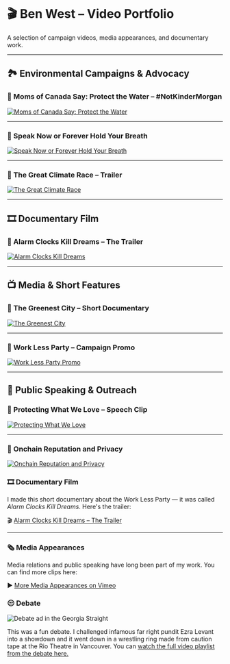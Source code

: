 # 🎬 Ben West – Video Portfolio

A selection of campaign videos, media appearances, and documentary work.

---

## 🏞️ Environmental Campaigns & Advocacy

### 🔹 Moms of Canada Say: Protect the Water – #NotKinderMorgan  
[![Moms of Canada Say: Protect the Water](https://img.youtube.com/vi/0JAW3bbeAp8/0.jpg)](https://youtu.be/0JAW3bbeAp8)

---

### 🔹 Speak Now or Forever Hold Your Breath  
[![Speak Now or Forever Hold Your Breath](https://img.youtube.com/vi/-Kaeo2RrXDM/0.jpg)](https://youtu.be/-Kaeo2RrXDM)

---

### 🔹 The Great Climate Race – Trailer  
[![The Great Climate Race](https://img.youtube.com/vi/TgANQTUsOW8/0.jpg)](https://youtu.be/TgANQTUsOW8)

---

## 🎞️ Documentary Film

### 🔹 Alarm Clocks Kill Dreams – The Trailer  
[![Alarm Clocks Kill Dreams](https://img.youtube.com/vi/vHxPgUlsbv0/0.jpg)](https://youtu.be/vHxPgUlsbv0)

---

## 📺 Media & Short Features

### 🔹 The Greenest City – Short Documentary  
[![The Greenest City](https://vumbnail.com/389306441.jpg)](https://vimeo.com/389306441)

---

### 🔹 Work Less Party – Campaign Promo  
[![Work Less Party Promo](https://vumbnail.com/64615761.jpg)](https://vimeo.com/64615761)

---

## 🎤 Public Speaking & Outreach

### 🔹 Protecting What We Love – Speech Clip  
[![Protecting What We Love](https://img.youtube.com/vi/tuwNtygdLf0/0.jpg)](https://youtu.be/tuwNtygdLf0)

---

### 🔹 Onchain Reputation and Privacy  
[![Onchain Reputation and Privacy](https://img.youtube.com/vi/g5lIpem25xM/0.jpg)](https://youtu.be/g5lIpem25xM)


### 🎞️ Documentary Film

I made this short documentary about the Work Less Party — it was called *Alarm Clocks Kill Dreams*. Here's the trailer:

🎬 [Alarm Clocks Kill Dreams – The Trailer](https://youtu.be/vHxPgUlsbv0)

---

### 🗞️ Media Appearances

Media relations and public speaking have long been part of my work. You can find more clips here:

▶️ [More Media Appearances on Vimeo](https://vimeo.com/user5100813)

### 😒 Debate
![Debate ad in the Georgia Straight](https://i0.wp.com/www.benwest.blog/wp-content/uploads/2024/11/FB_IMG_1729370917298-e1731202382522.jpg?resize=385%2C484&ssl=1)

This was a fun debate. I challenged infamous far right pundit Ezra Levant into a showdown and it went down in a wrestling ring made from caution tape at the Rio Theatre in Vancouver. You can [watch the full video playlist from the debate here.](https://youtube.com/playlist?list=PL1339ECBC041EA2C4&si=nuciZR99Nypmni45)

